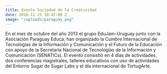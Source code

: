 ```yaml
---
title: Evento Sociedad de la Creatividad
date: 2016-11-25 10:42:00 Z
image: "/uploads/paraguay.png"
---
```


En el mes de octubre del año 2013 el grupo EduJam-Uruguay junto con la Asociación Paraguay Educa, han organizado la Cumbre Internacional de Tecnologías de la Información y Comunicación y el Futuro de la Educación con apoyo de la Secretaría Nacional de Tecnologías de la Información y Comunicación (SENATICs). El evento consistió en 4 días de actividades, dos conferencias magistrales, talleres educativos con uso de actividades del Entorno Sugar de Sugar Labs y el día internacional de TortugArte.